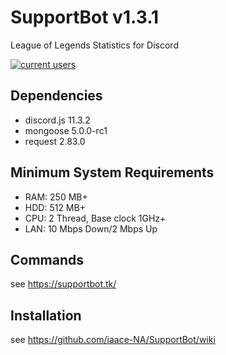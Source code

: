# SupportBot v1.3.1
League of Legends Statistics for Discord

<a href="https://discord.gg/MTqDXvB" target="_blank" rel="noopener"><img src="https://discordapp.com/api/guilds/384552678161645568/embed.png" alt="current users" /></a>
## Dependencies
- discord.js 11.3.2
- mongoose 5.0.0-rc1
- request 2.83.0
## Minimum System Requirements
- RAM: 250 MB+
- HDD: 512 MB+
- CPU: 2 Thread, Base clock 1GHz+
- LAN: 10 Mbps Down/2 Mbps Up
## Commands
see https://supportbot.tk/
## Installation
see https://github.com/iaace-NA/SupportBot/wiki

